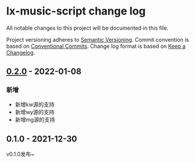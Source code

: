 # lx-music-script change log

All notable changes to this project will be documented in this file.

Project versioning adheres to [Semantic Versioning](http://semver.org/).
Commit convention is based on [Conventional Commits](http://conventionalcommits.org).
Change log format is based on [Keep a Changelog](http://keepachangelog.com/).

## [0.2.0](https://github.com/lyswhut/lx-music-script/compare/v0.1.0...v0.2.0) - 2022-01-08

### 新增

- 新增kw源的支持
- 新增wy源的支持
- 新增mg源的支持

## 0.1.0 - 2021-12-30

v0.1.0发布~
